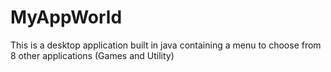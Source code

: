 # MyAppWorld
This is a desktop application built in java containing a menu to choose from 8 other applications (Games and Utility)
